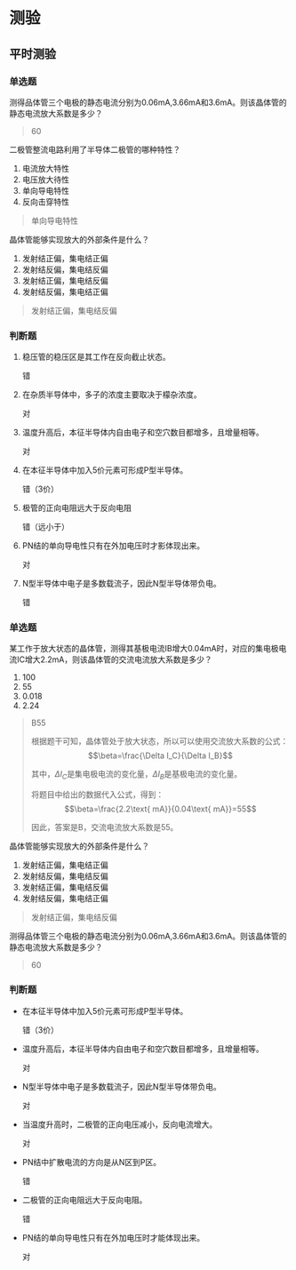 # 测验

## 平时测验

### 单选题

测得品体管三个电极的静态电流分别为0.06mA,3.66mA和3.6mA。则该晶体管的静态电流放大系数是多少？

> 60

二极管整流电路利用了半导体二极管的哪种特性？

1. 电流放大特性
2. 电压放大待性
3. 单向导电特性
4. 反向击穿特性

> 单向导电特性

晶体管能够实现放大的外部条件是什么？

1. 发射结正偏，集电结正偏
2. 发射结反偏，集电结反偏
3. 发射结正偏，集电结反偏
4. 发射结反偏，集电结正偏

> 发射结正偏，集电结反偏

### 判断题

1. 稳压管的稳压区是其工作在反向截止状态。

   错

2. 在杂质半导体中，多子的浓度主要取决于檬杂浓度。

   对

3. 温度升高后，本征半导体内自由电子和空穴数目都增多，且增量相等。

   对

4. 在本征半导体中加入5价元素可形成P型半导体。

   错（3价）

5. 极管的正向电阻远大于反向电阻

   错（远小于）

6. PN结的单向导电性只有在外加电压时才影体现出来。

   对

7. N型半导体中电子是多数载流子，因此N型半导体带负电。

   错



### 单选题

某工作于放大状态的晶体管，测得其基极电流IB增大0.04mA时，对应的集电极电流IC增大2.2mA，则该晶体管的交流电流放大系数是多少？

1. 100
2. 55
3. 0.018
4. 2.24

> B55
>
> 根据题干可知，晶体管处于放大状态，所以可以使用交流放大系数的公式：$$\beta=\frac{\Delta I_C}{\Delta I_B}$$
>
> 其中，$\Delta I_C$是集电极电流的变化量，$\Delta I_B$是基极电流的变化量。
>
> 将题目中给出的数据代入公式，得到：$$\beta=\frac{2.2\text{ mA}}{0.04\text{ mA}}=55$$
>
> 因此，答案是B，交流电流放大系数是55。

晶体管能够实现放大的外部条件是什么？

1. 发射结正偏，集电结正偏
2. 发射结反偏，集电结反偏
3. 发射结正偏，集电结反偏
4. 发射结反偏，集电结正偏

> 发射结正偏，集电结反偏

测得品体管三个电极的静态电流分别为0.06mA,3.66mA和3.6mA。则该晶体管的静态电流放大系数是多少？

> 60



### 判断题

- 在本征半导体中加入5价元素可形成P型半导体。

  错（3价）

- 温度升高后，本征半导体内自由电子和空穴数目都增多，且增量相等。

  对

- N型半导体中电子是多数载流子，因此N型半导体带负电。

  对

- 当温度升高时，二极管的正向电压减小，反向电流增大。

  对

- PN结中扩散电流的方向是从N区到P区。

  错

- 二极管的正向电阻远大于反向电阻。

  错

- PN结的单向导电性只有在外加电压时才能体现出来。

  对